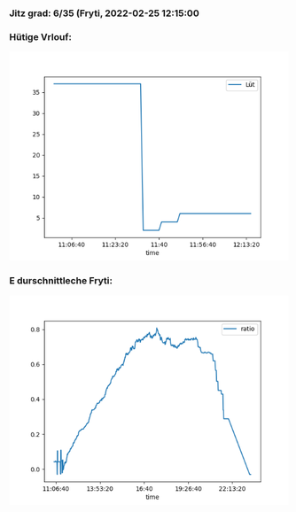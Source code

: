 ### Jitz grad: 6/35 (Fryti, 2022-02-25 12:15:00

### Hütige Vrlouf:
![Graph](Today.png)

### E durschnittleche Fryti:
![Graph](Fryti.png)